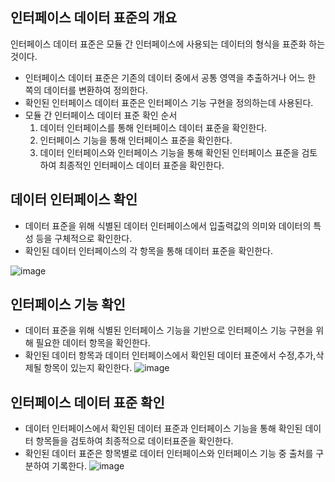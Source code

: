 ## 인터페이스 데이터 표준의 개요

인터페이스 데이터 표준은 모듈 간 인터페이스에 사용되는 데이터의 형식을 표준화 하는 것이다.

- 인터페이스 데이터 표준은 기존의 데이터 중에서 공통 영역을 추출하거나 어느 한 쪽의 데이터를 변환하여 정의한다.
- 확인된 인터페이스 데이터 표준은 인터페이스 기능 구현을 정의하는데 사용된다.
- 모듈 간 인터페이스 데이터 표준 확인 순서
  1. 데이터 인터페이스를 통해 인터페이스 데이터 표준을 확인한다.
  2. 인터페이스 기능을 통해 인터페이스 표준을 확인한다.
  3. 데이터 인터페이스와 인터페이스 기능을 통해 확인된 인터페이스 표준을 검토 하여 최종적인 인터페이스 데이터 표준을 확인한다.
 
## 데이터 인터페이스 확인

- 데이터 표준을 위해 식별된 데이터 인터페이스에서 입출력값의 의미와 데이터의 특성 등을 구체적으로 확인한다.
- 확인된 데이터 인터페이스의 각 항목을 통해 데이터 표준을 확인한다.

![image](https://github.com/mocking-tiger/DPE-study/assets/151588293/6b7806f5-2bce-4cac-b532-716f6607beb4)

## 인터페이스 기능 확인

- 데이터 표준을 위해 식별된 인터페이스 기능을 기반으로 인터페이스 기능 구현을 위해 필요한 데이터 항목을 확인한다.
- 확인된 데이터 항목과 데이터 인터페이스에서 확인된 데이터 표준에서 수정,추가,삭제될 항목이 있는지 확인한다.
![image](https://github.com/mocking-tiger/DPE-study/assets/151588293/fb7f060f-11ed-4c0c-8e65-3b20901ce4a2)


## 인터페이스 데이터 표준 확인

- 데이터 인터페이스에서 확인된 데이터 표준과 인터페이스 기능을 통해 확인된 데이터 항목들을 검토하여 최종적으로 데이터표준을 확인한다.
- 확인된 데이터 표준은 항목별로 데이터 인터페이스와 인터페이스 기능 중 출처를 구분하여 기록한다.
![image](https://github.com/mocking-tiger/DPE-study/assets/151588293/bcba4a57-3684-4656-9fb6-157ccd25cc14)
